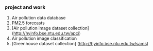 ### project and work
1. Air pollution data database
2. PM2.5 forecasts
3. [Air pollution image dataset collection] (http://hyinfo.bse.ntu.edu.tw/apci)
4. Air pollution image classification
5. [Greenhouse dataset collection] (http://hyinfo.bse.ntu.edu.tw/sams)
